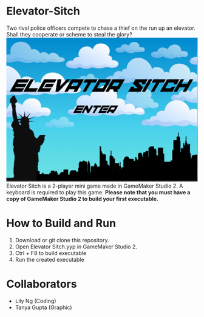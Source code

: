 # Elevator-Sitch
Two rival police officers compete to chase a thief on the run up an elevator. Shall they cooperate or scheme to steal the glory?
![title screen](https://raw.githubusercontent.com/Lily-Ng/Elevator-Sitch/master/screenshot/title.PNG)
Elevator Sitch is a 2-player mini game made in GameMaker Studio 2. A keyboard is required to play this game.
**Please note that you must have a copy of GameMaker Studio 2 to build your first executable.**

# How to Build and Run
1. Download or git clone this repository.
2. Open Elevator Sitch.yyp in GameMaker Studio 2.
3. Ctrl + F8 to build executable
4. Run the created executable

# Collaborators
- Lily Ng (Coding)
- Tanya Gupta (Graphic)
